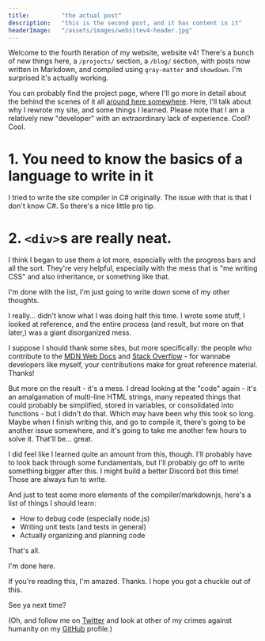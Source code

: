 ```yaml
---
title:         "the actual post"
description:   "this is the second post, and it has content in it"
headerImage:   "/assets/images/websitev4-header.jpg"
---
```


Welcome to the fourth iteration of my website, website v4! There's a bunch of new things here, a `/projects/` section, a `/blog/` section, with posts now written in Markdown, and compiled using `gray-matter` and `showdown`. I'm surprised it's actually working.

You can probably find the project page, where I'll go more in detail about the behind the scenes of it all [around here somewhere](https://andythepie.github.io/projects/02.20.2020-website_v4.html). Here, I'll talk about why I rewrote my site, and some things I learned. Please note that I am a relatively new "developer" with an extraordinary lack of experience. Cool? Cool.

# 1. You need to know the basics of a language to write in it

I tried to write the site compiler in C# originally. The issue with that is that I don't know C#. So there's a nice little pro tip.

# 2. `<div>`s are really neat.

I think I began to use them a lot more, especially with the progress bars and all the sort. They're very helpful, especially with the mess that is "me writing CSS" and also inheritance, or something like that.

I'm done with the list, I'm just going to write down some of my other thoughts.

I really... didn't know what I was doing half this time. I wrote some stuff, I looked at reference, and the entire process (and result, but more on that later,) was a giant disorganized mess.

I suppose I should thank some sites, but more specifically: the people who contribute to the [MDN Web Docs](https://developer.mozilla.org/en-US/) and [Stack Overflow](https://stackoverflow.com/) - for wannabe developers like myself, your contributions make for great reference material. Thanks!

But more on the result - it's a mess. I dread looking at the "code" again - it's an amalgamation of multi-line HTML strings, many repeated things that could probably be simplified, stored in variables, or consolidated into functions - but I didn't do that. Which may have been why this took so long. Maybe when I finish writing this, and go to compile it, there's going to be another issue somewhere, and it's going to take me another few hours to solve it. That'll be... great.

I did feel like I learned quite an amount from this, though. I'll probably have to look back through some fundamentals, but I'll probably go off to write something bigger after this. I might build a better Discord bot this time! Those are always fun to write. 

And just to test some more elements of the compiler/markdownjs, here's a list of things I should learn:

- How to debug code (especially node.js)
- Writing unit tests (and tests in general)
- Actually organizing and planning code

That's all.

I'm done here. 



If you're reading this, I'm amazed. Thanks. I hope you got a chuckle out of this.



See ya next time?

(Oh, and follow me on [Twitter](https;//twitter.com/AndzCLiv3) and look at other of my crimes against humanity on my [GitHub](https://github.com/andythepie) profile.)